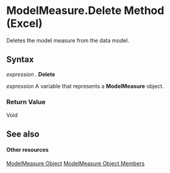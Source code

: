 
# ModelMeasure.Delete Method (Excel)

Deletes the model measure from the data model.


## Syntax

 _expression_ . **Delete**

 _expression_ A variable that represents a **ModelMeasure** object.


### Return Value

Void


## See also


#### Other resources


[ModelMeasure Object](0df4620a-e250-a68e-7000-6959cde08f3e.md)
[ModelMeasure Object Members](cf266597-271b-9e31-e0d0-f39079ff337e.md)
